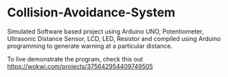 # Collision-Avoidance-System

Simulated Software based project using Arduino UNO, Potentiometer, Ultrasonic Distance Sensor, LCD, LED, Resistor and compiled using Arduino programming to generate warning at a particular distance.

To live demonstrate the program, check this out https://wokwi.com/projects/375642954409749505
